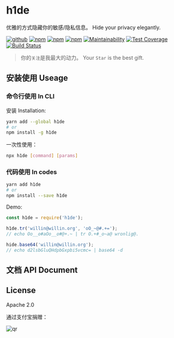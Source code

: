 # h1de

优雅的方式隐藏你的敏感/隐私信息。 Hide your privacy elegantly.

[![github](https://img.shields.io/github/followers/willin.svg?style=social&label=Followers)](https://github.com/willin) [![npm](https://img.shields.io/npm/v/h1de.svg)](https://npmjs.org/package/h1de) [![npm](https://img.shields.io/npm/dm/h1de.svg)](https://npmjs.org/package/h1de) [![npm](https://img.shields.io/npm/dt/h1de.svg)](https://npmjs.org/package/h1de) [![Maintainability](https://api.codeclimate.com/v1/badges/1ccaced4f791dc036d82/maintainability)](https://codeclimate.com/github/willin/h1de/maintainability) [![Test Coverage](https://api.codeclimate.com/v1/badges/1ccaced4f791dc036d82/test_coverage)](https://codeclimate.com/github/willin/h1de/test_coverage) [![Build Status](https://travis-ci.org/willin/h1de.svg?branch=master)](https://travis-ci.org/willin/h1de)

> 你的`关注`是我最大的动力。 Your `Star` is the best gift.

## 安装使用 Useage

### 命令行使用 In CLI

安装 Installation:

```bash
yarn add --global h1de
# or
npm install -g h1de
```

一次性使用：

```bash
npx h1de [command] [params]
```

### 代码使用 In codes

```bash
yarn add h1de
# or
npm install --save h1de
```

Demo:

```js
const h1de = require('h1de');

h1de.tr('willin@willin.org', 'oO_~@#.+=');
// echo Oo__o#aOo__o#@+.~ | tr O.+#_o~a@ wronlig@.

hide.base64('willin@willin.org');
// echo d2lsbGluQHdpbGxpbi5vcmc= | base64 -d
```

## 文档 API Document

## License

Apache 2.0

通过支付宝捐赠：

![qr](https://cloud.githubusercontent.com/assets/1890238/15489630/fccbb9cc-2193-11e6-9fed-b93c59d6ef37.png)

